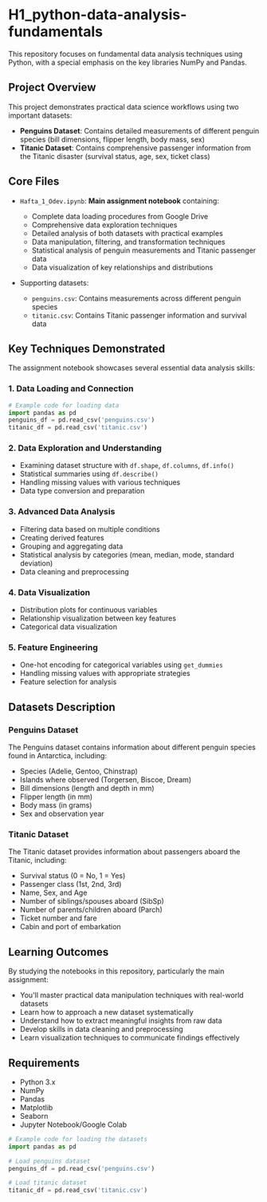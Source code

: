 # H1_python-data-analysis-fundamentals

This repository focuses on fundamental data analysis techniques using Python, with a special emphasis on the key libraries NumPy and Pandas.

## Project Overview

This project demonstrates practical data science workflows using two important datasets:
- **Penguins Dataset**: Contains detailed measurements of different penguin species (bill dimensions, flipper length, body mass, sex)
- **Titanic Dataset**: Contains comprehensive passenger information from the Titanic disaster (survival status, age, sex, ticket class)

## Core Files

- `Hafta_1_Odev.ipynb`: **Main assignment notebook** containing:
  - Complete data loading procedures from Google Drive
  - Comprehensive data exploration techniques
  - Detailed analysis of both datasets with practical examples
  - Data manipulation, filtering, and transformation techniques
  - Statistical analysis of penguin measurements and Titanic passenger data
  - Data visualization of key relationships and distributions

- Supporting datasets:
  - `penguins.csv`: Contains measurements across different penguin species
  - `titanic.csv`: Contains Titanic passenger information and survival data

## Key Techniques Demonstrated

The assignment notebook showcases several essential data analysis skills:

### 1. Data Loading and Connection
```python
# Example code for loading data
import pandas as pd
penguins_df = pd.read_csv('penguins.csv')
titanic_df = pd.read_csv('titanic.csv')
```

### 2. Data Exploration and Understanding
- Examining dataset structure with `df.shape`, `df.columns`, `df.info()`
- Statistical summaries using `df.describe()`
- Handling missing values with various techniques
- Data type conversion and preparation

### 3. Advanced Data Analysis
- Filtering data based on multiple conditions
- Creating derived features
- Grouping and aggregating data
- Statistical analysis by categories (mean, median, mode, standard deviation)
- Data cleaning and preprocessing

### 4. Data Visualization
- Distribution plots for continuous variables
- Relationship visualization between key features
- Categorical data visualization

### 5. Feature Engineering
- One-hot encoding for categorical variables using `get_dummies`
- Handling missing values with appropriate strategies
- Feature selection for analysis

## Datasets Description

### Penguins Dataset
The Penguins dataset contains information about different penguin species found in Antarctica, including:
- Species (Adelie, Gentoo, Chinstrap)
- Islands where observed (Torgersen, Biscoe, Dream)
- Bill dimensions (length and depth in mm)
- Flipper length (in mm)
- Body mass (in grams)
- Sex and observation year

### Titanic Dataset
The Titanic dataset provides information about passengers aboard the Titanic, including:
- Survival status (0 = No, 1 = Yes)
- Passenger class (1st, 2nd, 3rd)
- Name, Sex, and Age
- Number of siblings/spouses aboard (SibSp)
- Number of parents/children aboard (Parch)
- Ticket number and fare
- Cabin and port of embarkation

## Learning Outcomes

By studying the notebooks in this repository, particularly the main assignment:
- You'll master practical data manipulation techniques with real-world datasets
- Learn how to approach a new dataset systematically
- Understand how to extract meaningful insights from raw data
- Develop skills in data cleaning and preprocessing
- Learn visualization techniques to communicate findings effectively

## Requirements

- Python 3.x
- NumPy
- Pandas
- Matplotlib
- Seaborn
- Jupyter Notebook/Google Colab

```python
# Example code for loading the datasets
import pandas as pd

# Load penguins dataset
penguins_df = pd.read_csv('penguins.csv')

# Load titanic dataset
titanic_df = pd.read_csv('titanic.csv')
```
